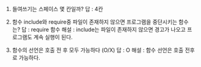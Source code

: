 1. 들여쓰기는 스페이스 몇 칸일까?
    답 : 4칸

2. 함수 include와 require중 파일이 존재하지 않으면 프로그램을
   중단시키는 함수는?
    답 : require 함수
    해설 : include는 파일이 존재하지 않으면 경고가 나오고 프로그램도
           계속 실행이 된다.

3. 함수의 선언은 호출 전 후 모두 가능하다 (O/X)
    답 : O
    해설 : 함수 선언은 호출 전후로 가능하다.